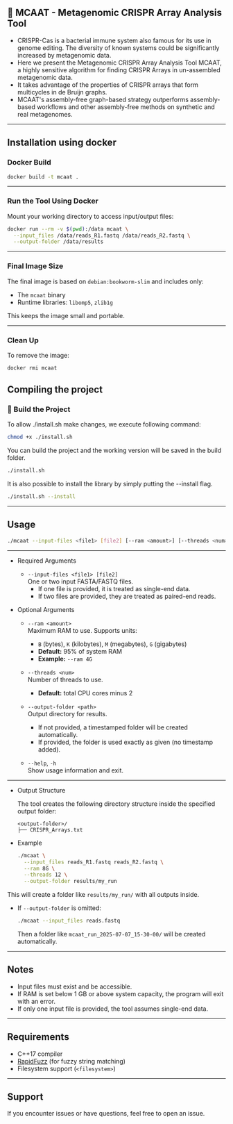 ## 🧬 MCAAT - Metagenomic CRISPR Array Analysis Tool

- CRISPR-Cas is a bacterial immune system also famous for its use in genome editing. The diversity of known systems could be significantly increased by metagenomic data. 
- Here we present the Metagenomic CRISPR Array Analysis Tool MCAAT, a highly sensitive algorithm for finding CRISPR Arrays in un-assembled metagenomic data. 
- It takes advantage of the properties of CRISPR arrays that form multicycles in de Bruijn graphs. 
- MCAAT's assembly-free graph-based strategy outperforms assembly-based workflows and other assembly-free methods on synthetic and real metagenomes. 
---

## Installation using docker
### Docker Build

```bash
docker build -t mcaat .
```

---

### Run the Tool Using Docker

Mount your working directory to access input/output files:

```bash
docker run --rm -v $(pwd):/data mcaat \
  --input_files /data/reads_R1.fastq /data/reads_R2.fastq \
  --output-folder /data/results
```

---

### Final Image Size

The final image is based on `debian:bookworm-slim` and includes only:

- The `mcaat` binary
- Runtime libraries: `libomp5`, `zlib1g`

This keeps the image small and portable.

---

### Clean Up

To remove the image:

```bash
docker rmi mcaat
```

## Compiling the project

### 🔧 Build the Project
To allow ./install.sh make changes, we execute following command:
```bash
chmod +x ./install.sh
```
You can build the project and the working version will be saved in the build folder.
```bash
./install.sh
```
It is also possible to install the library by simply putting the --install flag.
```bash
./install.sh --install
```
---


## Usage

```bash
./mcaat --input-files <file1> [file2] [--ram <amount>] [--threads <num>] [--output-folder <path>] [--help]
```

---

- Required Arguments

  - `--input-files <file1> [file2]`  
    One or two input FASTA/FASTQ files.  
    - If one file is provided, it is treated as single-end data.  
    - If two files are provided, they are treated as paired-end reads.

- Optional Arguments

  - `--ram <amount>`  
    Maximum RAM to use. Supports units:  
    - `B` (bytes), `K` (kilobytes), `M` (megabytes), `G` (gigabytes)  
    - **Default:** 95% of system RAM  
    - **Example:** `--ram 4G`

  - `--threads <num>`  
    Number of threads to use.  
    - **Default:** total CPU cores minus 2

  - `--output-folder <path>`  
    Output directory for results.  
    - If not provided, a timestamped folder will be created automatically.  
    - If provided, the folder is used exactly as given (no timestamp added).

  - `--help`, `-h`  
    Show usage information and exit.

---

- Output Structure

  The tool creates the following directory structure inside the specified output folder:

  ```
  <output-folder>/
  ├── CRISPR_Arrays.txt
  ```

- Example

    ```bash
    ./mcaat \
      --input_files reads_R1.fastq reads_R2.fastq \
      --ram 8G \
      --threads 12 \
      --output-folder results/my_run
    ```

This will create a folder like `results/my_run/` with all outputs inside.

  - If `--output-folder` is omitted:

    ```bash
    ./mcaat --input_files reads.fastq
    ```

    Then a folder like `mcaat_run_2025-07-07_15-30-00/` will be created automatically.

---

## Notes

- Input files must exist and be accessible.
- If RAM is set below 1 GB or above system capacity, the program will exit with an error.
- If only one input file is provided, the tool assumes single-end data.

---

## Requirements

- C++17 compiler
- [RapidFuzz](https://github.com/maxbachmann/rapidfuzz-cpp) (for fuzzy string matching)
- Filesystem support (`<filesystem>`)

---

## Support

If you encounter issues or have questions, feel free to open an issue.
